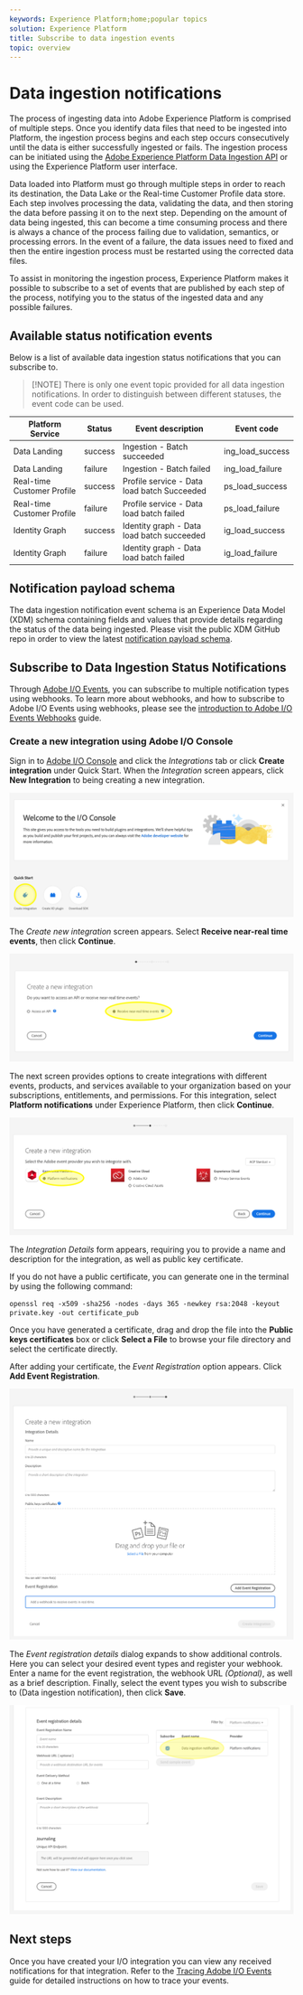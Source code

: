 ```yaml
---
keywords: Experience Platform;home;popular topics
solution: Experience Platform
title: Subscribe to data ingestion events
topic: overview
---
```


# Data ingestion notifications

The process of ingesting data into Adobe Experience Platform is comprised of multiple steps. Once you identify data files that need to be ingested into Platform, the ingestion process begins and each step occurs consecutively until the data is either successfully ingested or fails. The ingestion process can be initiated using the [Adobe Experience Platform Data Ingestion API](https://www.adobe.io/apis/experienceplatform/home/api-reference.html#!acpdr/swagger-specs/ingest-api.yaml) or using the Experience Platform user interface.

Data loaded into Platform must go through multiple steps in order to reach its destination, the Data Lake or the Real-time Customer Profile data store. Each step involves processing the data, validating the data, and then storing the data before passing it on to the next step. Depending on the amount of data being ingested, this can become a time consuming process and there is always a chance of the process failing due to validation, semantics, or processing errors. In the event of a failure, the data issues need to fixed and then the entire ingestion process must be restarted using the corrected data files. 

To assist in monitoring the ingestion process, Experience Platform makes it possible to subscribe to a set of events that are published by each step of the process, notifying you to the status of the ingested data and any possible failures. 

## Available status notification events

Below is a list of available data ingestion status notifications that you can subscribe to. 

>[!NOTE] There is only one event topic provided for all data ingestion notifications. In order to distinguish between different statuses, the event code can be used.

| Platform Service | Status | Event description | Event code |
| ---------------- | ------ | ----------------- | ---------- |
| Data Landing | success | Ingestion - Batch succeeded | ing_load_success |
| Data Landing | failure | Ingestion - Batch failed | ing_load_failure |
| Real-time Customer Profile | success | Profile service - Data load batch Succeeded | ps_load_success |
| Real-time Customer Profile | failure | Profile service - Data load batch failed | ps_load_failure |
| Identity Graph | success | Identity graph - Data load batch succeeded | ig_load_success |
| Identity Graph | failure | Identity graph - Data load batch failed | ig_load_failure |

## Notification payload schema

The data ingestion notification event schema is an Experience Data Model (XDM) schema containing fields and values that provide details regarding the status of the data being ingested. Please visit the public XDM GitHub repo in order to view the latest [notification payload schema](https://github.com/adobe/xdm/blob/master/schemas/common/notifications/ingestion.schema.json).

## Subscribe to Data Ingestion Status Notifications

Through [Adobe I/O Events](https://www.adobe.io/apis/experienceplatform/events.html), you can subscribe to multiple notification types using webhooks. To learn more about webhooks, and how to subscribe to Adobe I/O Events using webhooks, please see the [introduction to Adobe I/O Events Webhooks](https://www.adobe.io/apis/experienceplatform/events/docs.html#!adobedocs/adobeio-events/master/intro/webhook_docs_intro.md) guide.

### Create a new integration using Adobe I/O Console

Sign in to [Adobe I/O Console](https://console.adobe.io/home) and click the *Integrations* tab or click **Create integration** under Quick Start. When the *Integration* screen appears, click **New Integration** to being creating a new integration.

![Create new integration](../images/quality/subscribe-events/create_integration_start.png)

The *Create new integration* screen appears. Select **Receive near-real time events**, then click **Continue**.

![Receive near-realtime events](../images/quality/subscribe-events/create_integration_receive_events.png)

The next screen provides options to create integrations with different events, products, and services available to your organization based on your subscriptions, entitlements, and permissions. For this integration, select **Platform notifications** under Experience Platform, then click **Continue**. 
 
![Select event provider](../images/quality/subscribe-events/create_integration_select_provider.png)

The *Integration Details* form appears, requiring you to provide a name and description for the integration, as well as public key certificate.

If you do not have a public certificate, you can generate one in the terminal by using the following command:

```shell
openssl req -x509 -sha256 -nodes -days 365 -newkey rsa:2048 -keyout private.key -out certificate_pub
```

Once you have generated a certificate, drag and drop the file into the **Public keys certificates** box or click **Select a File** to browse your file directory and select the certificate directly.
  
After adding your certificate, the *Event Registration* option appears. Click **Add Event Registration**.
  
![integration details](../images/quality/subscribe-events/create_integration_details.png)
    
The *Event registration details* dialog expands to show additional controls. Here you can select your desired event types and register your webhook. Enter a name for the event registration, the webhook URL *(Optional)*, as well as a brief description. Finally, select the event types you wish to subscribe to (Data ingestion notification), then click **Save**.
  
![Select events](../images/quality/subscribe-events/create_integration_select_event.png)

## Next steps

Once you have created your I/O integration you can view any received notifications for that integration. Refer to the [Tracing Adobe I/O Events](https://www.adobe.io/apis/experienceplatform/events/docs.html#!adobedocs/adobeio-events/master/support/tracing.md) guide for detailed instructions on how to trace your events.

